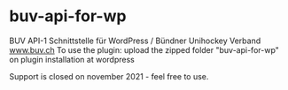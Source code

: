 # buv-api-for-wp
BUV API-1 Schnittstelle für WordPress / Bündner Unihockey Verband www.buv.ch
To use the plugin: upload the zipped folder "buv-api-for-wp" on plugin installation at wordpress

Support is closed on november 2021 -
feel free to use.

